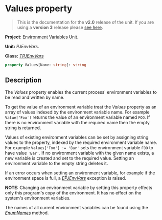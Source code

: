 # Values property #

> This is the documentation for the **v2.0** release of the unit. If you are using a **version 3** release please [see here](http://wiki.delphidabbler.com/index.php/Docs/TPJEnvVarsValues).

**Project:** [Environment Variables Unit](EnvironmentVariablesUnit.md).

**Unit:** _PJEnvVars_.

**Class:** _[TPJEnvVars](TPJEnvVars.md)_

```pascal
property Values[Name: string]: string
```

## Description ##

The _Values_ property enables the current process' environment variables to be read and written by name.

To get the value of an environment variable treat the _Values_ property as an array of values indexed by the environment variable name. For example `Value['Foo']` returns the value of an environment variable named `FOO`. If there is no environment variable with the required name then the empty string is returned.

Values of existing environment variables can be set by assigning string values to the property, indexed by the required environment variable name. For example `Values['Foo'] := 'Bar'` sets the environment variable `FOO` to have value `'Bar'`. If no environment variable with the given name exists, a new variable is created and set to the required value. Setting an environment variable to the empty string deletes it.

If an error occurs when setting an environment variable, for example if the environment space is full, a _[EPJEnvVars](EPJEnvVars.md)_ exception is raised.

**NOTE:** Changing an environment variable by setting this property effects only this program's copy of the environment. It has no effect on the system's environment variables.

The names of all current environment variables can be found using the _[EnumNames](TPJEnvVarsEnumNames.md)_ method.